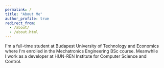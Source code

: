 ```yaml
---
permalink: /
title: "About Me"
author_profile: true
redirect_from: 
  - /about/
  - /about.html
---
```


I'm a full-time student at Budapest University of Technology and Economics where I'm enrolled in the Mechatronics Engineering BSc course. Meanwhile I work as a developer at HUN-REN Institute for Computer Science and Control.